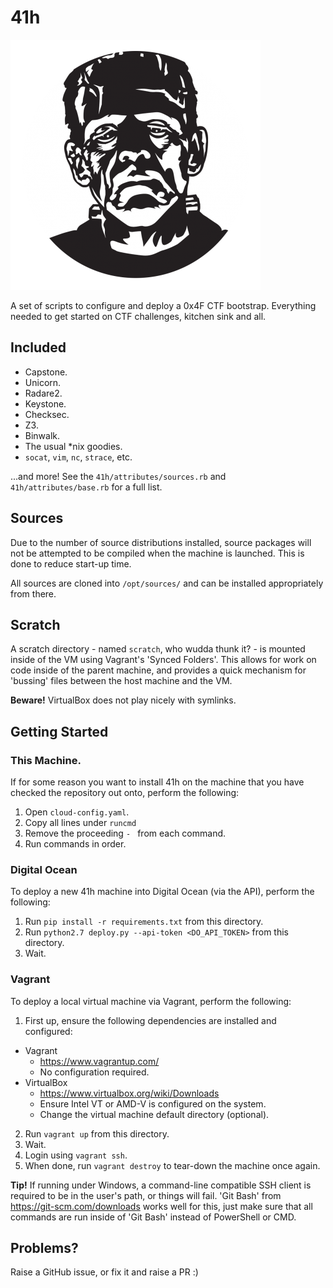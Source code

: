 # 41h

![41h](docs/images/franky.png?raw=true)

A set of scripts to configure and deploy a 0x4F CTF bootstrap. Everything needed to get started on CTF challenges, kitchen sink and all.

## Included

* Capstone.
* Unicorn.
* Radare2.
* Keystone.
* Checksec.
* Z3.
* Binwalk.
* The usual \*nix goodies.
 * `socat`, `vim`, `nc`, `strace`, etc.

...and more! See the `41h/attributes/sources.rb` and `41h/attributes/base.rb` for a full list.

## Sources

Due to the number of source distributions installed, source packages will not be attempted to be compiled when the machine is launched. This is done to reduce start-up time.

All sources are cloned into `/opt/sources/` and can be installed appropriately from there.

## Scratch

A scratch directory - named `scratch`, who wudda thunk it? - is mounted inside of the VM using Vagrant's 'Synced Folders'. This allows for work on code inside of the parent machine, and provides a quick mechanism for 'bussing' files between the host machine and the VM.

**Beware!** VirtualBox does not play nicely with symlinks.

## Getting Started

### This Machine.

If for some reason you want to install 41h on the machine that you have checked the repository out onto, perform the following:

1) Open `cloud-config.yaml`.
2) Copy all lines under `runcmd`
3) Remove the proceeding `- ` from each command.
4) Run commands in order.

### Digital Ocean

To deploy a new 41h machine into Digital Ocean (via the API), perform the following:

1) Run `pip install -r requirements.txt` from this directory.
2) Run `python2.7 deploy.py --api-token <DO_API_TOKEN>` from this directory.
3) Wait.

### Vagrant

To deploy a local virtual machine via Vagrant, perform the following:

1) First up, ensure the following dependencies are installed and configured:
* Vagrant
  * https://www.vagrantup.com/
  * No configuration required.
* VirtualBox
  * https://www.virtualbox.org/wiki/Downloads
  * Ensure Intel VT or AMD-V is configured on the system.
  * Change the virtual machine default directory (optional).
2) Run `vagrant up` from this directory.
3) Wait.
4) Login using `vagrant ssh`.
5) When done, run `vagrant destroy` to tear-down the machine once again.

**Tip!** If running under Windows, a command-line compatible SSH client is required to be in the user's path, or things will fail. 'Git Bash' from https://git-scm.com/downloads works well for this, just make sure that all commands are run inside of 'Git Bash' instead of PowerShell or CMD.

## Problems?

Raise a GitHub issue, or fix it and raise a PR :)
